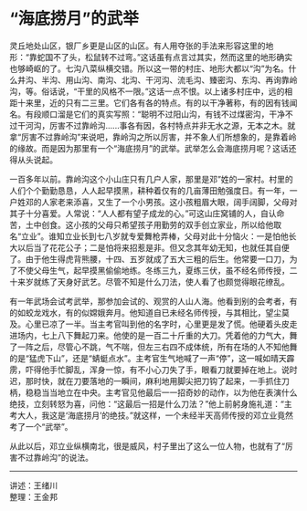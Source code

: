 # “海底捞月”的武举

灵丘地处山区，银厂乡更是山区的山区。有人用夺张的手法来形容这里的地形：“靠蛇国不了头，松鼠转不过弯。”这话虽有点言过其实，然而这里的地形确实也够崎岖的了。七沟八菜纵横交错。所以这一带的村庄、地形大都以“沟”为名。什么井沟、半沟、用山沟、南沟、北沟、干河沟、流毛沟、臻密沟、东沟、再询靠岭沟，等。俗话说，“干里的风格不一限。”这话一点不恨。以上诸多村庄中，远的相距十来里，近的只有二三里。它们各有各的特点。有的以干净著称，有的因有钱闻名。有段顺口溜是它们的真实写照：“聪明不过阳山沟，有钱不过煤密沟，干净不过干河沟，厉害不过靠岭沟......事各有因，各村特点并非无水之源，无本之木。就拿“厉害不过靠岭沟”来说吧，靠岭沟之所以厉害，并不象人们所想象的，是靠着岭的缘故。而是因为那里有一个“海底捞月”的武举。武举怎么会海底捞月呢？这话还得从头说起。

一百多年以前。靠岭沟这个小山庄只有几户人家，那里是邓”姓的一家村。村里的人们个个勤勤恳恳，人人起早摸黑，耕种着仅有的几亩薄田勉强度日。有一年，一户姓邓的人家老来添喜，又生了一个小男孩。这小孩粗眉大眼，阔手阔脚，父母对其子十分喜爱。人常说：“人人都有望子成龙的心。”可这山庄窝铺的人，自认命苦，土中创食。这小孩的父母只希望孩子用勤劳的双手创立家业，所以给他取名“立业”。谁知立业长到七八岁就专爱舞枪弄棒，父母对此十分恼火：一是怕他长大以后当了花花公子；二是怕将来招惹是非。但又念其年幼无知，也就任其自便了。由于他生得虎背熊腰，十四、五岁就成了五大三粗的后生。他常要一口刀，为了不使父母生气，起早摸黑偷偷地练。冬练三九，夏练三伏，虽不经名师传授，二十来岁就练了天身好武艺。尽管不知是什么刀法，使人看了也颇觉得眼花缭乱。

有一年武场会试考武举，那参加会试的、观赏的人山人海。他看到别的会考者，有的如蛟龙戏水，有的似嫦娥奔月。他知道自已未经名师传授，与其相比，望尘莫及。心里已凉了一半。当主考官叫到他的名字时，心里更是发了慌。他硬着头皮走进场内，七上八下舞起刀来。他使的是一百二十斤重的大刀。凭着他的力气大，舞了一阵之后，尽管心不跳，气不喘，但左三右四不成体统，所有在场的人不知他舞的是“猛虎下山”，还是“蜻蜓点水”。主考官生气地喊了一声“停”，这一喊如晴天霹雳，吓得他手忙脚乱，浑身一惊，有不小心刀失了手，眼看刀就要掉在地上。说时迟，那时快，就在刀要落地的一瞬间，麻利地用脚尖把刀钩了起来，一手抓住刀柄，稳稳当当地立在中央。主考官见他最后一一招奇妙的动作，以为他在表演什么绝技，立刻转怒为喜，问他：“这最后一招是什么刀法？”他上前躬身施礼道：“主考大人，我这是‘海底捞月’的绝技。”就这样，一个未经半天高师传授的邓立业竟然考了一个“武举”。

从此以后，邓立业纵横南北，很是威风，村子里出了这么一位人物，也就有了“厉害不过靠岭沟”的说法。

---

讲述：王绪川  
整理：王金邦